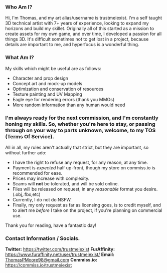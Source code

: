 ### Who Am I?
Hi, I'm Thomas, and my art alias/username is trustmeiexist. I'm a self taught 3D technical artist with 7+ years of experience, looking to expand my horizons and build my skillet. Originally all of this started as a mission to create assets for my own game, and over time, I developed a passion for all things 3D. It's difficult sometimes not to get lost in a project, because details are important to me, and hyperfocus is a wonderful thing.

### What Am I?
My skills which might be useful are as follows:
* Character and prop design
* Concept art and mock-up models
* Optimization and conservation of resources
* Texture painting and UV Mapping
* Eagle eye for rendering errors (thank you MMOs)
* More random information than any human would need

### I'm always ready for the next commission, and I'm constantly honing my skills. So, whether you're here to stay, or passing through on your way to parts unknown, welcome, to my TOS (Terms Of Service).

All in all, my rules aren't actually that strict, but they are important, so without further ado:
* I have the right to refuse any request, for any reason, at any time.
* Payment is _expected_ half up-front, though my store on commiss.io is recommended for ease.
* Prices may increase with complexity.
* Scams will **not** be tolerated, and will be sold online.
* Files will be released on request, in any _reasonable_ format you desire. (.obj,.fbx,etc)
* Currently, I do not do NSFW.
* Finally, my only request as far as licensing goes, is to credit myself, and to alert me _before_ I take on the project, if you're planning on commercial use.

Thank you for reading, have a fantastic day!

### Contact Information / Socials.
**Twitter:** https://twitter.com/trustmeiexist
**FurAffinity:** https://www.furaffinity.net/user/trustmeiexist/
**Email:** ThomasPMoore98@gmail.com
**Commiss.io:** https://commiss.io/trustmeiexist
